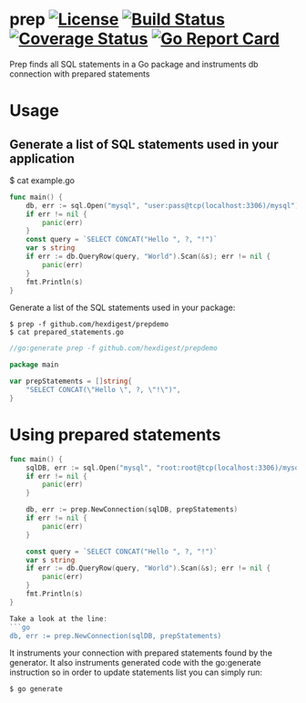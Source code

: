 # prep [![License](https://img.shields.io/badge/license-Apache%202.0-blue.svg)](https://github.com/hexdigest/prep/blob/master/LICENSE) [![Build Status](https://travis-ci.org/hexdigest/prep.svg?branch=master)](https://travis-ci.org/hexdigest/prep) [![Coverage Status](https://coveralls.io/repos/github/hexdigest/prep/badge.svg?branch=master)](https://coveralls.io/github/hexdigest/prep?branch=master) [![Go Report Card](https://goreportcard.com/badge/github.com/hexdigest/prep)](https://goreportcard.com/report/github.com/hexdigest/prep)
Prep finds all SQL statements in a Go package and instruments db connection with prepared statements

# Usage

## Generate a list of SQL statements used in your application

$ cat example.go
```go
func main() {
	db, err := sql.Open("mysql", "user:pass@tcp(localhost:3306)/mysql")
	if err != nil {
		panic(err)
	}
	const query = `SELECT CONCAT("Hello ", ?, "!")`
	var s string
	if err := db.QueryRow(query, "World").Scan(&s); err != nil {
		panic(err)
	}
	fmt.Println(s)
}
```

Generate a list of the SQL statements used in your package:

```
$ prep -f github.com/hexdigest/prepdemo
$ cat prepared_statements.go
```

```go
//go:generate prep -f github.com/hexdigest/prepdemo

package main

var prepStatements = []string{
	"SELECT CONCAT(\"Hello \", ?, \"!\")",
}
```

# Using prepared statements

```go
func main() {
	sqlDB, err := sql.Open("mysql", "root:root@tcp(localhost:3306)/mysql")
	if err != nil {
		panic(err)
	}

	db, err := prep.NewConnection(sqlDB, prepStatements)
	if err != nil {
		panic(err)
	}

	const query = `SELECT CONCAT("Hello ", ?, "!")`
	var s string
	if err := db.QueryRow(query, "World").Scan(&s); err != nil {
		panic(err)
	}
	fmt.Println(s)
}

Take a look at the line:
```go
db, err := prep.NewConnection(sqlDB, prepStatements)
```

It instruments your connection with prepared statements found by the generator.
It also instruments generated code with the go:generate instruction so in order to update statements list you can simply run:

```bash
$ go generate
```
